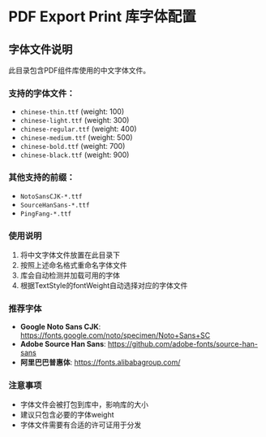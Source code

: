 # PDF Export Print 库字体配置

## 字体文件说明

此目录包含PDF组件库使用的中文字体文件。

### 支持的字体文件：

- `chinese-thin.ttf` (weight: 100)
- `chinese-light.ttf` (weight: 300)  
- `chinese-regular.ttf` (weight: 400)
- `chinese-medium.ttf` (weight: 500)
- `chinese-bold.ttf` (weight: 700)
- `chinese-black.ttf` (weight: 900)

### 其他支持的前缀：

- `NotoSansCJK-*.ttf`
- `SourceHanSans-*.ttf`
- `PingFang-*.ttf`

### 使用说明

1. 将中文字体文件放置在此目录下
2. 按照上述命名格式重命名字体文件
3. 库会自动检测并加载可用的字体
4. 根据TextStyle的fontWeight自动选择对应的字体文件

### 推荐字体

- **Google Noto Sans CJK**: https://fonts.google.com/noto/specimen/Noto+Sans+SC
- **Adobe Source Han Sans**: https://github.com/adobe-fonts/source-han-sans
- **阿里巴巴普惠体**: https://fonts.alibabagroup.com/

### 注意事项

- 字体文件会被打包到库中，影响库的大小
- 建议只包含必要的字体weight
- 字体文件需要有合适的许可证用于分发
